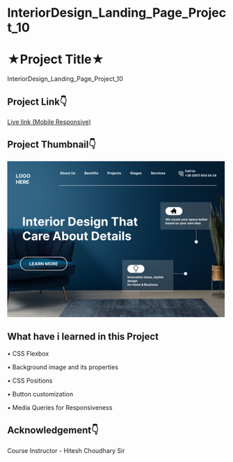# InteriorDesign_Landing_Page_Project_10

# ★Project Title★

InteriorDesign_Landing_Page_Project_10


## Project Link👇

[Live link (Mobile Responsive)](https://playful-pika-78d8b5.netlify.app)

## Project Thumbnail👇

![thumbnail](https://github.com/webdevankur/InteriorDesign_Landing_Page_Project_10/blob/main/10.png)


## What have i learned in this Project
•	CSS Flexbox

•	Background image and its properties

•	CSS Positions

•	Button customization

•	Media Queries for Responsiveness

## Acknowledgement👇

Course Instructor - Hitesh Choudhary Sir
